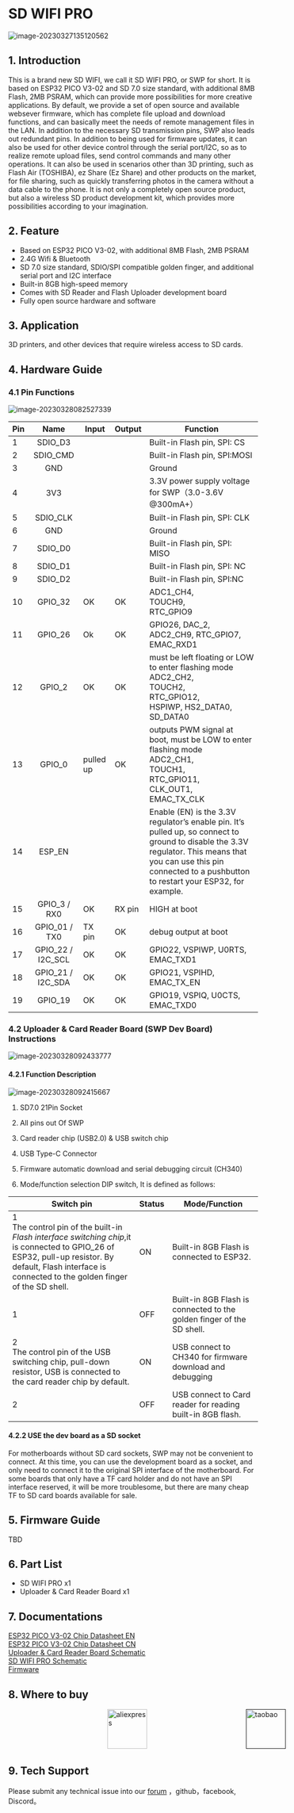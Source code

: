 # SD WIFI PRO



![image-20230327135120562](assets/SD_WIFI_PRO_main.png)

## 1. Introduction

This is a brand new SD WIFI, we call it SD WIFI PRO, or SWP for short. It is based on ESP32 PICO V3-02 and SD 7.0 size standard, with additional 8MB Flash, 2MB PSRAM, which can provide more possibilities for more creative applications.
By default, we provide a set of open source and available websever firmware, which has complete file upload and download functions, and can basically meet the needs of remote management files in the LAN.
In addition to the necessary SD transmission pins, SWP also leads out redundant pins. In addition to being used for firmware updates, it can also be used for other device control through the serial port/I2C, so as to realize remote upload files, send control commands and many other operations.
It can also be used in scenarios other than 3D printing, such as Flash Air (TOSHIBA), ez Share (Ez Share) and other products on the market, for file sharing, such as quickly transferring photos in the camera without a data cable to the phone.
It is not only a completely open source product, but also a wireless SD product development kit, which provides more possibilities according to your imagination.

## 2. Feature

- Based on ESP32 PICO V3-02, with additional 8MB Flash, 2MB PSRAM
- 2.4G Wifi & Bluetooth
- SD 7.0 size standard, SDIO/SPI compatible golden finger, and additional serial port and I2C interface
- Built-in 8GB high-speed memory
- Comes with SD Reader and Flash Uploader development board
- Fully open source hardware and software

## 3. Application

3D printers, and other devices that require wireless access to SD cards.


## 4. Hardware Guide

### 4.1 Pin Functions

![image-20230328082527339](assets/SD_WIFI_PRO_pin.png)

| Pin  |       Name        | Input     | Output | Function                                                     |
| ---- | :---------------: | --------- | ------ | ------------------------------------------------------------ |
| 1    |      SDIO_D3      |           |        | Built-in Flash pin, SPI: CS                                  |
| 2    |     SDIO_CMD      |           |        | Built-in Flash pin, SPI:MOSI                                 |
| 3    |        GND        |           |        | Ground                                                       |
| 4    |        3V3        |           |        | 3.3V power supply voltage for SWP（3.0-3.6V @300mA+）        |
| 5    |     SDIO_CLK      |           |        | Built-in Flash pin, SPI: CLK                                 |
| 6    |        GND        |           |        | Ground                                                       |
| 7    |      SDIO_D0      |           |        | Built-in Flash pin, SPI: MISO                                |
| 8    |      SDIO_D1      |           |        | Built-in Flash pin, SPI: NC                                  |
| 9    |      SDIO_D2      |           |        | Built-in Flash pin, SPI:NC                                   |
| 10   |      GPIO_32      | OK        | OK     | ADC1_CH4,<br/>TOUCH9, <br/>RTC_GPIO9                         |
| 11   |      GPIO_26      | Ok        | OK     | GPIO26, DAC_2, ADC2_CH9, RTC_GPIO7, EMAC_RXD1                |
| 12   |      GPIO_2       | OK        | OK     | must be left floating or LOW to enter flashing mode<br/>ADC2_CH2,<br/>TOUCH2,<br/>RTC_GPIO12,<br/>HSPIWP, HS2_DATA0,<br/>SD_DATA0 |
| 13   |      GPIO_0       | pulled up | OK     | outputs PWM signal at boot, must be LOW to enter flashing mode<br>ADC2_CH1,<br/>TOUCH1,<br/>RTC_GPIO11,<br/>CLK_OUT1,<br/>EMAC_TX_CLK |
| 14   |      ESP_EN       |           |        | Enable (EN) is the 3.3V regulator’s enable pin. It’s pulled up, so connect to ground to disable the 3.3V regulator. This means that you can use this pin connected to a pushbutton to restart your ESP32, for example. |
| 15   |   GPIO_3 / RX0    | OK        | RX pin | HIGH at boot                                                 |
| 16   |   GPIO_01 / TX0   | TX pin    | OK     | debug output at boot                                         |
| 17   | GPIO_22 / I2C_SCL | OK        | OK     | GPIO22, VSPIWP, U0RTS, EMAC_TXD1                             |
| 18   | GPIO_21 / I2C_SDA | OK        | OK     | GPIO21, VSPIHD, EMAC_TX_EN                                   |
| 19   |      GPIO_19      | OK        | OK     | GPIO19, VSPIQ, U0CTS, EMAC_TXD0                              |

### 4.2 Uploader & Card Reader Board (SWP Dev Board) Instructions

![image-20230328092433777](assets/SD_WIFI_PRO_Dev_board_main.png)



#### 4.2.1 Function Description

![image-20230328092415667](assets/SD_WIFI_PRO_Dev_board_main_ins.png)

1. SD7.0 21Pin Socket

2. All pins out Of SWP

3. Card reader chip (USB2.0) & USB switch chip

4. USB Type-C Connector

5. Firmware automatic download and serial debugging circuit (CH340)

6. Mode/function selection DIP switch, It is defined as follows:

| Switch pin                                                   | Status | Mode/Function                                                |
| ------------------------------------------------------------ | ------ | ------------------------------------------------------------ |
| 1 <br>The control pin of the built-in *Flash interface switching chip*,it is connected to GPIO_26 of ESP32,  pull-up resistor. By default, Flash interface is connected to the golden finger of the SD shell. | ON     | Built-in 8GB Flash is connected to ESP32.                    |
| 1                                                            | OFF    | Built-in 8GB Flash is connected to the golden finger of the SD shell. |
| 2<br>The control pin of the USB switching chip, pull-down resistor, USB is connected to the card reader chip by default. | ON     | USB connect to CH340 for firmware download and debugging     |
| 2                                                            | OFF    | USB connect to Card reader for reading built-in 8GB flash.   |

#### 4.2.2 USE the dev board as a SD socket

For motherboards without SD card sockets, SWP may not be convenient to connect. At this time, you can use the development board as a socket, and only need to connect it to the original SPI interface of the motherboard.
For some boards that only have a TF card holder and do not have an SPI interface reserved, it will be more troublesome, but there are many cheap TF to SD card boards available for sale.

## 5. Firmware Guide

TBD

## 6. Part List

- SD WIFI PRO x1
- Uploader & Card Reader Board x1

## 7. Documentations

[ESP32 PICO V3-02 Chip Datasheet EN](https://www.espressif.com/sites/default/files/documentation/esp32-pico-v3-02_datasheet_en.pdf) <br/>
[ESP32 PICO V3-02 Chip Datasheet CN](https://www.espressif.com/sites/default/files/documentation/esp32-pico-v3-02_datasheet_cn.pdf) <br/>
[Uploader & Card Reader Board Schematic](https://github.com/FYSETC/SD-WIFI-PRO/blob/main/SD-WIFI-PRO%20Uploader.pdf) <br/>
[SD WIFI PRO Schematic](https://github.com/FYSETC/SD-WIFI-PRO/blob/main/SD-WIFI-PRO%20V1.0.pdf) <br/>
[Firmware](https://github.com/FYSETC/SdWiFiBrowser)

## 8. Where to buy

<a href="https://www.aliexpress.us/item/3256805122957973.html"><img src="images/Aliexpress.png" alt="aliexpress" height="80" style="position:relative;left:200px;" /></a><a href=" "><img src="images/taobao.png" alt="taobao" height="80" style="position:relative;left:400px;" /></a> <a href=""><img src="images/fysetc_online_shop.png" alt="fysetc" height="80" style="position:relative;left:600px;"/></a> 


## 9. Tech Support

Please submit any technical issue into our [forum](http://forum.fysetc.com/) ，github，facebook, Discord。
